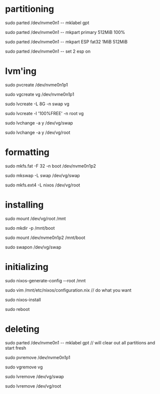 # partitioning
sudo parted /dev/nvme0n1 -- mklabel gpt

sudo parted /dev/nvme0n1 -- mkpart primary 512MiB 100%

sudo parted /dev/nvme0n1 -- mkpart ESP fat32 1MiB 512MiB

sudo parted /dev/nvme0n1 -- set 2 esp on


# lvm'ing
sudo pvcreate /dev/nvme0n1p1

sudo vgcreate vg /dev/nvme0n1p1

sudo lvcreate -L 8G -n swap vg

sudo lvcreate -l '100%FREE' -n root vg

sudo lvchange -a y /dev/vg/swap

sudo lvchange -a y /dev/vg/root


# formatting
sudo mkfs.fat -F 32 -n boot /dev/nvme0n1p2

sudo mkswap -L swap /dev/vg/swap

sudo mkfs.ext4 -L nixos /dev/vg/root


# installing
sudo mount /dev/vg/root /mnt

sudo mkdir -p /mnt/boot

sudo mount /dev/nvme0n1p2 /mnt/boot

sudo swapon /dev/vg/swap


# initializing 
sudo nixos-generate-config --root /mnt

sudo vim /mnt/etc/nixos/configuration.nix // do what you want 

sudo nixos-install

sudo reboot


# deleting
sudo parted /dev/nvme0n1 -- mklabel gpt // will clear out all partitions and start fresh

sudo pvremove /dev/nvme0n1p1

sudo vgremove vg

sudo lvremove /dev/vg/swap

sudo lvremove /dev/vg/root

